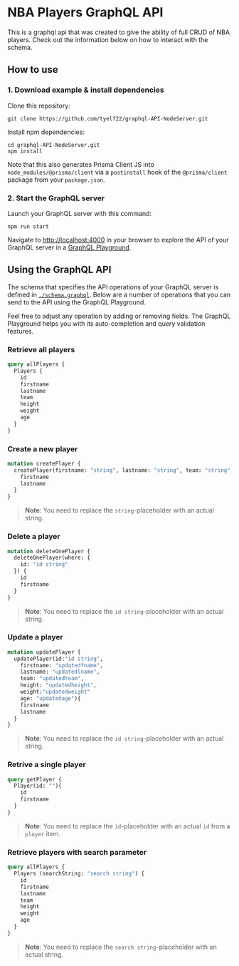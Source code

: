 # NBA Players GraphQL API

This is a graphql api that was created to give the ability of full CRUD of NBA players. Check out the information below on how to interact with the schema.

## How to use

### 1. Download example & install dependencies

Clone this repository:

```
git clone https://github.com/tyelf22/graphql-API-NodeServer.git
```

Install npm dependencies:

```
cd graphql-API-NodeServer.git
npm install
```

Note that this also generates Prisma Client JS into `node_modules/@prisma/client` via a `postinstall` hook of the `@prisma/client` package from your `package.json`.

### 2. Start the GraphQL server

Launch your GraphQL server with this command:

```
npm run start
```

Navigate to [http://localhost:4000](http://localhost:4000) in your browser to explore the API of your GraphQL server in a [GraphQL Playground](https://github.com/prisma/graphql-playground).

## Using the GraphQL API

The schema that specifies the API operations of your GraphQL server is defined in [`./schema.graphql`](./schema.graphql). Below are a number of operations that you can send to the API using the GraphQL Playground.

Feel free to adjust any operation by adding or removing fields. The GraphQL Playground helps you with its auto-completion and query validation features.

### Retrieve all players

```graphql
query allPlayers {
  Players {
    id
    firstname
    lastname
    team
    height
    weight
    age
  }
}
```

### Create a new player

```graphql
mutation createPlayer {
  createPlayer(firstname: "string", lastname: "string", team: "string", height: "string", weight:"string" age: "string"){
    firstname
    lastname
  }
}
```
> **Note**: You need to replace the `string`-placeholder with an actual string.


### Delete a player

```graphql
mutation deleteOnePlayer {
  deleteOnePlayer(where: {
    id: "id string"
  }) {
    id
    firstname
  }
}
```
> **Note**: You need to replace the `id string`-placeholder with an actual string.


### Update a player

```graphql
mutation updatePlayer {
  updatePlayer(id:"id string", 
    firstname: "updatedfname", 
    lastname: "updatedlname", 
    team: "updatedteam", 
    height: "updatedheight",
    weight:"updatedweight" 
    age: "updatedage"){
    firstname
    lastname
  }
}
```
> **Note**: You need to replace the `id string`-placeholder with an actual string.


### Retrive a single player

```graphql
query getPlayer {
  Player(id: ""){
    id
    firstname
  }
}
```
> **Note**: You need to replace the `id`-placeholder with an actual `id` from a `player` item.

### Retrieve players with search parameter

```graphql
query allPlayers {
  Players (searchString: "search string") {
    id
    firstname
    lastname
    team
    height
    weight
    age
  }
}
```
> **Note**: You need to replace the `search string`-placeholder with an actual string.

